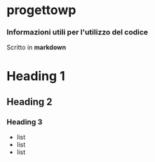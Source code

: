 # progettowp

### Informazioni utili per l'utilizzo del codice

Scritto in **markdown** 

# Heading 1
## Heading 2
### Heading 3

- list
- list
- list

